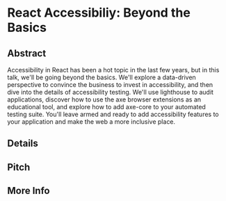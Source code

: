 # React Accessibiliy: Beyond the Basics

## Abstract

Accessibility in React has been a hot topic in the last few years, but in this talk, we'll be going beyond the basics. We'll explore a data-driven perspective to convince the business to invest in accessibility, and then dive into the details of accessibility testing. We'll use lighthouse to audit applications, discover how to use the axe browser extensions as an educational tool, and explore how to add axe-core to your automated testing suite. You'll leave armed and ready to add accessibility features to your application and make the web a more inclusive place.

## Details

## Pitch

## More Info
